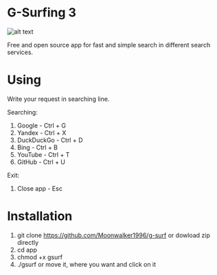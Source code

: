 # G-Surfing 3
![alt text](https://github.com/Moonwalker1996/g-surf/blob/master/screenshots/banner2.jpg)

Free and open source app for fast and simple search in different search services.

# Using

Write your request in searching line.

Searching:

1. Google - Ctrl + G
2. Yandex - Ctrl + X
3. DuckDuckGo - Ctrl + D
4. Bing - Ctrl + B
5. YouTube - Ctrl + T
6. GitHub - Ctrl + U

Exit:

1. Close app - Esc

# Installation

1. git clone https://github.com/Moonwalker1996/g-surf or dowload zip directly
2. cd app
3. chmod +x gsurf
4. ./gsurf or move it, where you want and click on it
